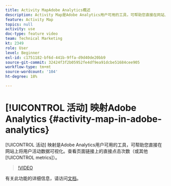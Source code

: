 ```yaml
---
title: Activity MapAdobe Analytics概述
description: Activity Map是Adobe Analytics用户可用的工具，可帮助您直接在网站上显示用户活动数据。 查看页面链接上的直接点击次数（或其他量度）。
feature: Activity Map
topics: null
activity: use
doc-type: feature video
team: Technical Marketing
kt: 2349
role: User
level: Beginner
exl-id: c1751182-bf6d-441b-9ffa-d9d40de20bb9
source-git-commit: 32424f3f2b05952fe4df9ea91dcbe51684cee905
workflow-type: tm+mt
source-wordcount: '104'
ht-degree: 18%

---
```


# [!UICONTROL 活动] 映射Adobe Analytics {#activity-map-in-adobe-analytics}

[!UICONTROL 活动] 映射是Adobe Analytics用户可用的工具，可帮助您直接在网站上将用户活动数据可视化。查看页面链接上的直接点击次数（或其他[!UICONTROL metrics]）。

>[!VIDEO](https://video.tv.adobe.com/v/25451/?quality=12)

有关此功能的详细信息，请访问[文档](https://marketing.adobe.com/resources/help/zh_CN/analytics/activitymap/)。
